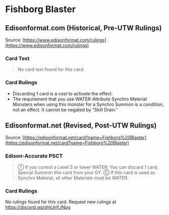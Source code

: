# Fishborg Blaster

## Edisonformat.com (Historical, Pre-UTW Rulings)

Source: [https://www.edisonformat.com/rulings](https://www.edisonformat.com/rulings)

### Card Text

> No card text found for this card.

### Card Rulings

*   Discarding 1 card is a cost to activate the effect.
*   The requirement that you use WATER-Attribute Synchro Material Monsters when using this monster for a Synchro Summon is a condition, not an effect. It cannot be negated by “Skill Drain.”

## Edisonformat.net (Revised, Post-UTW Rulings)

Source: [https://edisonformat.net/card?name=Fishborg%20Blaster](https://edisonformat.net/card?name=Fishborg%20Blaster)

### Edison-Accurate PSCT

> ① If you control a Level 3 or lower WATER: You can discard 1 card; Special Summon this card from your GY.
> Ⓒ If this card is used as Synchro Material, all other Materials must be WATER.

### Card Rulings

No rulings found for this card. Request new rulings at https://discord.gg/shVJnYJNpg
            
